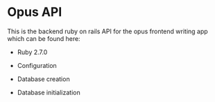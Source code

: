# Opus API

This is the backend ruby on rails API for the opus frontend writing app which can be found here:

* Ruby 2.7.0

* Configuration

* Database creation

* Database initialization

